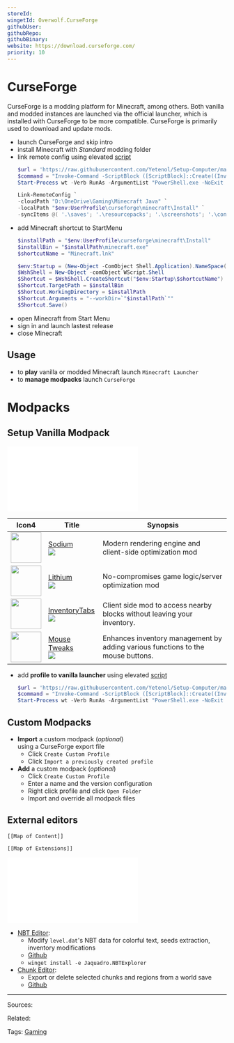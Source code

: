 ```yaml
---
storeId: 
wingetId: Overwolf.CurseForge
githubUser: 
githubRepo: 
githubBinary: 
website: https://download.curseforge.com/
priority: 10
---
```


# CurseForge

CurseForge is a modding platform for Minecraft, among others. Both vanilla and modded instances are launched via the official launcher, which is installed with CurseForge to be more compatible. CurseForge is primarily used to download and update mods.

- launch CurseForge and skip intro
- install Minecraft with *Standard* modding folder
- link remote config using elevated [script](../scripts/Sync-MinecraftJava.ps1)
  ```powershell
  $url = 'https://raw.githubusercontent.com/Yetenol/Setup-Computer/main/scripts/Sync-MinecraftJava.ps1'
  $command = "Invoke-Command -ScriptBlock ([ScriptBlock]::Create((Invoke-WebRequest -Uri $url)))"
  Start-Process wt -Verb RunAs -ArgumentList "PowerShell.exe -NoExit -Command $command"
  ```
    ```powershell
    Link-RemoteConfig `
    -cloudPath "D:\OneDrive\Gaming\Minecraft Java" `
    -localPath "$env:UserProfile\curseforge\minecraft\Install" `
    -syncItems @( '.\saves'; '.\resourcepacks'; '.\screenshots'; '.\config'; '.\shaderpacks'; '.\hotbar.nbt'; '.\options.txt'; '.\servers.dat' )
    ```
- add Minecraft shortcut to StartMenu
    ```powershell
    $installPath = "$env:UserProfile\curseforge\minecraft\Install"
    $installBin = "$installPath\minecraft.exe"
    $shortcutName = "Minecraft.lnk"
    
    $env:Startup = (New-Object -ComObject Shell.Application).NameSpace('shell:Startup').Self.Path
    $WshShell = New-Object -comObject WScript.Shell
    $Shortcut = $WshShell.CreateShortcut("$env:Startup\$shortcutName")
    $Shortcut.TargetPath = $installBin
    $Shortcut.WorkingDirectory = $installPath
    $Shortcut.Arguments = "--workDir=`"$installPath`""
    $Shortcut.Save()
    ```
- open Minecraft from Start Menu
- sign in and launch lastest release
- close Minecraft

## Usage

-  to **play** vanilla or modded Minecraft launch `Minecraft Launcher`  
-  to **manage modpacks** launch `CurseForge`  

# Modpacks

## Setup Vanilla Modpack

![List Minecraft mods](../scripts/List%20Minecraft%20mods.md)

<table class="dataview table-view-table"><thead class="table-view-thead"><tr class="table-view-tr-header"><th class="table-view-th"><span>Icon</span><span class="dataview small-text">4</span></th><th class="table-view-th"><span>Title</span></th><th class="table-view-th"><span>Synopsis</span></th></tr></thead><tbody class="table-view-tbody"><tr><td><span><a aria-label-position="top" aria-label="https://modrinth.com/mod/sodium" rel="noopener" class="external-link" href="https://modrinth.com/mod/sodium" target="_blank"><img width="70" src="https://media.forgecdn.net/avatars/284/773/637298471098686391.png" referrerpolicy="no-referrer"></a></span></td><td><span><a aria-label-position="top" aria-label="apps/Sodium.md" data-href="apps/Sodium.md" href="apps/Sodium.md" class="internal-link" target="_blank" rel="noopener">Sodium</a> <br> <a aria-label-position="top" aria-label="https://www.curseforge.com/minecraft/mc-mods/sodium/download?client=y" rel="noopener" class="external-link" href="https://www.curseforge.com/minecraft/mc-mods/sodium/download?client=y" target="_blank"><img src="https://img.shields.io/badge/Download-latest-red" referrerpolicy="no-referrer"></a></span></td><td><span>Modern rendering engine and client-side optimization mod</span></td></tr><tr><td><span><a aria-label-position="top" aria-label="https://modrinth.com/mod/lithium" rel="noopener" class="external-link" href="https://modrinth.com/mod/lithium" target="_blank"><img width="70" src="https://cdn.modrinth.com/data/gvQqBUqZ/icon.png" referrerpolicy="no-referrer"></a></span></td><td><span><a aria-label-position="top" aria-label="apps/Lithium.md" data-href="apps/Lithium.md" href="apps/Lithium.md" class="internal-link" target="_blank" rel="noopener">Lithium</a> <br> <a aria-label-position="top" aria-label="https://www.curseforge.com/minecraft/mc-mods/lithium/download?client=y" rel="noopener" class="external-link" href="https://www.curseforge.com/minecraft/mc-mods/lithium/download?client=y" target="_blank"><img src="https://img.shields.io/badge/Download-latest-red" referrerpolicy="no-referrer"></a></span></td><td><span>No-compromises game logic/server optimization mod</span></td></tr><tr><td><span><a aria-label-position="top" aria-label="https://modrinth.com/mod/inventory-tabs-updated" rel="noopener" class="external-link" href="https://modrinth.com/mod/inventory-tabs-updated" target="_blank"><img width="70" src="https://cdn.modrinth.com/data/F1AqcMCK/icon.png" referrerpolicy="no-referrer"></a></span></td><td><span><a aria-label-position="top" aria-label="apps/InventoryTabs.md" data-href="apps/InventoryTabs.md" href="apps/InventoryTabs.md" class="internal-link" target="_blank" rel="noopener">InventoryTabs</a> <br> <a aria-label-position="top" aria-label="https://www.curseforge.com/minecraft/mc-mods/inventory-tabs-updated/download?client=y" rel="noopener" class="external-link" href="https://www.curseforge.com/minecraft/mc-mods/inventory-tabs-updated/download?client=y" target="_blank"><img src="https://img.shields.io/badge/Download-latest-red" referrerpolicy="no-referrer"></a></span></td><td><span>Client side mod to access nearby blocks without leaving your inventory.</span></td></tr><tr><td><span><a aria-label-position="top" aria-label="https://modrinth.com/mod/mouse-tweaks" rel="noopener" class="external-link" href="https://modrinth.com/mod/mouse-tweaks" target="_blank"><img width="70" src="https://cdn.modrinth.com/data/aC3cM3Vq/icon.jpg" referrerpolicy="no-referrer"></a></span></td><td><span><a aria-label-position="top" aria-label="apps/Mouse Tweaks.md" data-href="apps/Mouse Tweaks.md" href="apps/Mouse Tweaks.md" class="internal-link" target="_blank" rel="noopener">Mouse Tweaks</a> <br> <a aria-label-position="top" aria-label="https://www.curseforge.com/minecraft/mc-mods/mouse-tweaks/download?client=y" rel="noopener" class="external-link" href="https://www.curseforge.com/minecraft/mc-mods/mouse-tweaks/download?client=y" target="_blank"><img src="https://img.shields.io/badge/Download-latest-red" referrerpolicy="no-referrer"></a></span></td><td><span>Enhances inventory management by adding various functions to the mouse buttons.</span></td></tr></tbody></table>

- add **profile to vanilla launcher** using elevated [script](../scripts/Link-MinecraftFabric.ps1)
  ```powershell
  $url = 'https://raw.githubusercontent.com/Yetenol/Setup-Computer/main/scripts/Link-MinecraftFabric.ps1'
  $command = "Invoke-Command -ScriptBlock ([ScriptBlock]::Create((Invoke-WebRequest -Uri $url)))"
  Start-Process wt -Verb RunAs -ArgumentList "PowerShell.exe -NoExit -Command $command"
  ```

## Custom Modpacks

- **Import** a custom modpack (_optional_)  
  using a CurseForge export file
  - Click `Create Custom Profile`
  - Click `Import a previously created profile`
- **Add** a custom modpack (_optional_)  
  - Click `Create Custom Profile`
  - Enter a name and the version configuration
  - Right click profile and click `Open Folder`
  - Import and override all modpack files

## External editors

```dynamic-embed
[[Map of Content]]
```

```dynamic-embed
[[Map of Extensions]]
```


![List Minecraft related apps](../scripts/List%20Minecraft%20related%20apps.md)

<ul class="dataview list-view-ul"><li><span><a aria-label-position="top" aria-label="apps/NBT Editor.md" data-href="apps/NBT Editor.md" href="apps/NBT Editor.md" class="internal-link" target="_blank" rel="noopener">NBT Editor</a></span>: <ul class="dataview dataview-ul dataview-result-list-ul"><li class="dataview-result-list-li"><span>Modify <code>level.dat</code>'s NBT data for colorful text, seeds extraction, inventory modifications</span></li><li class="dataview-result-list-li"><span><a aria-label-position="top" aria-label="https://github.com/jaquadro/NBTExplorer/releases/latest" rel="noopener" class="external-link" href="https://github.com/jaquadro/NBTExplorer/releases/latest" target="_blank">Github</a></span></li><li class="dataview-result-list-li"><span><code>winget install -e Jaquadro.NBTExplorer</code></span></li></ul></li><li><span><a aria-label-position="top" aria-label="apps/Chunk Editor.md" data-href="apps/Chunk Editor.md" href="apps/Chunk Editor.md" class="internal-link" target="_blank" rel="noopener">Chunk Editor</a></span>: <ul class="dataview dataview-ul dataview-result-list-ul"><li class="dataview-result-list-li"><span>Export or delete selected chunks and regions from a world save</span></li><li class="dataview-result-list-li"><span><a aria-label-position="top" aria-label="https://github.com/Querz/mcaselector/releases/latest/download/MCA_Selector_Setup.exe" rel="noopener" class="external-link" href="https://github.com/Querz/mcaselector/releases/latest/download/MCA_Selector_Setup.exe" target="_blank">Github</a></span></li></ul></li></ul>

---


Sources:

Related:

Tags:
[Gaming](Gaming)